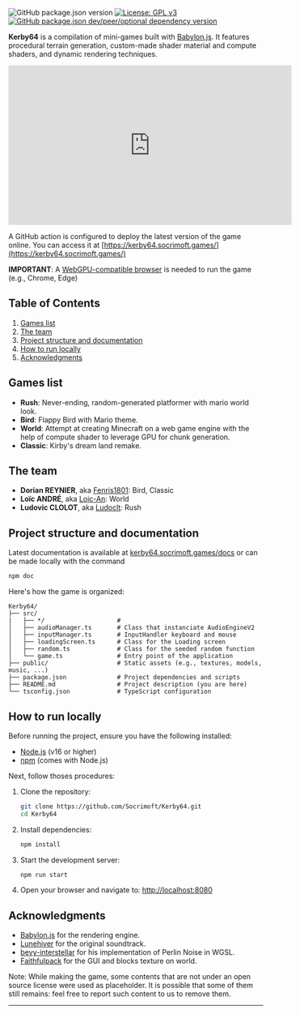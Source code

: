 ![GitHub package.json version](https://img.shields.io/github/package-json/v/socrimoft/Kerby64?label=Version&color=green)
[![License: GPL v3](https://img.shields.io/badge/License-GPLv3-blue.svg)](https://www.gnu.org/licenses/gpl-3.0)
[![GitHub package.json dev/peer/optional dependency version](https://img.shields.io/github/package-json/dependency-version/socrimoft/Kerby64/dev/%40babylonjs%2Fcore?label=Babylon.js&color=orange)](https://doc.babylonjs.com/whats-new/)

**Kerby64** is a compilation of mini-games built with
[Babylon.js](https://babylonjs.com/). It features procedural terrain generation,
custom-made shader material and compute shaders, and dynamic rendering
techniques.

<iframe width="560" height="315"
src="https://www.youtube.com/embed/dQw4w9WgXcQ"
frameborder="0"
allow="accelerometer; autoplay; encrypted-media; gyroscope; picture-in-picture"
allowfullscreen></iframe>

A GitHub action is configured to deploy the latest version of the game online.
You can access it at
[https://kerby64.socrimoft.games/](https://kerby64.socrimoft.games/)

**IMPORTANT**: A [WebGPU-compatible browser](https://caniuse.com/webgpu) is
needed to run the game (e.g., Chrome, Edge)

## Table of Contents

1. [Games list](#games-list)
2. [The team](#the-team)
3. [Project structure and documentation](#project-structure-and-documentation)
4. [How to run locally](#how-to-run-locally)
5. [Acknowledgments](#acknowledgments)

## Games list

- **Rush**: Never-ending, random-generated platformer with mario world look.
- **Bird**: Flappy Bird with Mario theme.
- **World**: Attempt at creating Minecraft on a web game engine with the help of
  compute shader to leverage GPU for chunk generation.
- **Classic**: Kirby's dream land remake.

## The team

- **Dorian REYNIER**, aka [Fenris1801](https://github.com/Fenris1801): Bird,
  Classic
- **Loïc ANDRÉ**, aka [Loic-An](https://github.com/Loic-An): World
- **Ludovic CLOLOT**, aka [Ludoclt](https://github.com/Ludoclt): Rush

## Project structure and documentation
Latest documentation is available at [kerby64.socrimoft.games/docs](https://kerby64.socrimoft.games/docs) or can be made locally with the command 
```bash
npm doc
```
Here's how the game is organized:
```
Kerby64/
├── src/
|   ├── */                    # 
│   ├── audioManager.ts       # Class that instanciate AudioEngineV2
│   ├── inputManager.ts       # InputHandler keyboard and mouse
│   ├── loadingScreen.ts      # Class for the Loading screen
│   ├── random.ts             # Class for the seeded random function
│   └── game.ts               # Entry point of the application
├── public/                   # Static assets (e.g., textures, models, music, ...)
├── package.json              # Project dependencies and scripts
├── README.md                 # Project description (you are here)
└── tsconfig.json             # TypeScript configuration
```

## How to run locally

Before running the project, ensure you have the following installed:

- [Node.js](https://nodejs.org/) (v16 or higher)
- [npm](https://www.npmjs.com/) (comes with Node.js)

Next, follow thoses procedures:

1. Clone the repository:
   ```bash
   git clone https://github.com/Socrimoft/Kerby64.git
   cd Kerby64
   ```

2. Install dependencies:
   ```bash
   npm install
   ```

3. Start the development server:
   ```bash
   npm run start
   ```

4. Open your browser and navigate to:
   [http://localhost:8080](http://localhost:8080)

## Acknowledgments

- [Babylon.js](https://www.babylonjs.com/) for the rendering engine.
- [Lunehiver](https://open.spotify.com/intl-fr/artist/5wHJFgKLG9GDdUWH4Xu8Ka)
  for the original soundtrack.
- [bevy-interstellar](https://github.com/bevy-interstellar/wgsl_noise) for his
  implementation of Perlin Noise in WGSL.
- [Faithfulpack](https://faithfulpack.net/) for the GUI and blocks texture on world.

Note: While making the game, some contents that are not under an open source
license were used as placeholder. It is possible that some of them still
remains: feel free to report such content to us to remove them.

---
